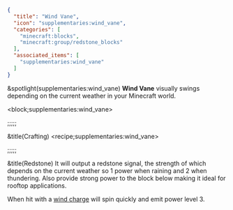 ```json
{
  "title": "Wind Vane",
  "icon": "supplementaries:wind_vane",
  "categories": [
    "minecraft:blocks",
    "minecraft:group/redstone_blocks"
  ],
  "associated_items": [
    "supplementaries:wind_vane"
  ]
}
```

&spotlight(supplementaries:wind_vane)
**Wind Vane** visually swings depending on the current weather in your Minecraft world.

<block;supplementaries:wind_vane>

;;;;;

&title(Crafting)
<recipe;supplementaries:wind_vane>

;;;;;

&title(Redstone)
It will output a redstone signal, the strength of which depends on the current weather so 1 power when raining and 2 when thundering. Also provide strong power to the block below making it ideal for rooftop applications.


When hit with a [wind charge](^minecraft:wind_charge) will spin quickly and emit power level 3.
